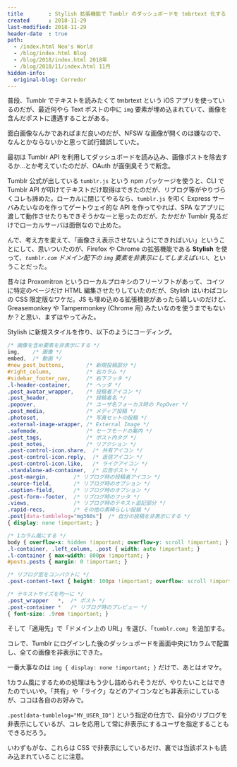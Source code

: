 ```yaml
---
title        : Stylish 拡張機能で Tumblr のダッシュボードを tmbrtext 化する
created      : 2018-11-29
last-modified: 2018-11-29
header-date  : true
path:
  - /index.html Neo's World
  - /blog/index.html Blog
  - /blog/2018/index.html 2018年
  - /blog/2018/11/index.html 11月
hidden-info:
  original-blog: Corredor
---
```


普段、Tumblr でテキストを読みたくて tmbrtext という iOS アプリを使っているのだが、最近何やら Text ポストの中に `img` 要素が埋め込まれていて、画像を含んだポストに遭遇することがある。

面白画像なんかであればまだ良いのだが、NFSW な画像が開くのは嫌なので、なんとかならないかと思って試行錯誤していた。

最初は Tumblr API を利用してダッシュボードを読み込み、画像ポストを除去するか…とか考えていたのだが、OAuth が面倒臭そうで断念。

Tumblr 公式が出している `tumblr.js` という npm パッケージを使うと、CLI で Tumblr API が叩けてテキストだけ取得はできたのだが、リブログ等がやりづらくコレも諦めた。ローカルに閉じてやるなら、`tumblr.js` を叩く Express サーバみたいなのを作ってゲートウェイ的な API を作ってやれば、SPA なアプリに渡して動作させたりもできそうかなーと思ったのだが、たかだか Tumblr 見るだけでローカルサーバは面倒なので止めた。

んで、考え方を変えて、「画像さえ表示させないようにできればいい」ということにして、思いついたのが、Firefox や Chrome の拡張機能である __Stylish__ を使って、_`tumblr.com` ドメイン配下の `img` 要素を非表示にしてしまえばいい_、ということだった。

昔々は Proxomitron というローカルプロキシのフリーソフトがあって、コイツに特定のページだけ HTML 編集させたりしていたのだが、Stylish はいわばコレの CSS 限定版なワケだ。JS も埋め込める拡張機能があったら嬉しいのだけど、Greasemonkey や Tampermonkey (Chrome 用) みたいなのを使うまでもないか？と思い、まずはやってみた。

Stylish に新規スタイルを作り、以下のようにコーディング。

```css
/* 画像を含め要素を非表示にする */
img,    /* 画像 */
embed,  /* 動画 */
#new_post_buttons,       /* 新規投稿部分 */
#right_column,           /* 右カラム */
#sidebar_footer_nav,     /* 右下フッタ */
.l-header-container,     /* ヘッダ */
.post_avatar_wrapper,    /* 投稿者アイコン */
.post_header,            /* 投稿者名 */
.popover,                /* ユーザ名フォーカス時の PopOver */
.post_media,             /* メディア投稿 */
.photoset,               /* 写真セットの投稿 */
.external-image-wrapper, /* External Image */
.safemode,               /* セーフモードの案内 */
.post_tags,              /* ポスト内タグ */
.post_notes,             /* リアクション */
.post-control-icon.share,  /* 共有アイコン */
.post-control-icon.reply,  /* 返信アイコン */
.post-control-icon.like,   /* ライクアイコン */
.standalone-ad-container,  /* 広告ポスト */
.post-margin,        /* リブログ時の投稿者アイコン */
.source-field,       /* リブログ時のオプション */
.caption-field,      /* リブログ時のオプション */
.post-form--footer,  /* リブログ時のフッタ */
.views,              /* リブログ時のテキスト追記部分 */
.rapid-recs,         /* その他の素晴らしい投稿 */
.post[data-tumblelog="mg360s"]  /* 自分の投稿を非表示にする */
{ display: none !important; }

/* 1カラム風にする */
body { overflow-x: hidden !important; overflow-y: scroll !important; }
.l-container, .left_column, .post { width: auto !important; }
.l-container { max-width: 800px !important; }
#posts.posts { margin: 0 !important; }

/* リブログ窓をコンパクトに */
.post-content-text { height: 100px !important; overflow: scroll !important; }

/* テキストサイズを均一に */
.post_wrapper   *,  /* ポスト */
.post-container *   /* リブログ時のプレビュー */
{ font-size: .9rem !important; }
```

そして「適用先」で「ドメイン上の URL」を選び、「`tumblr.com`」を追加する。

コレで、Tumblr にログインした後のダッシュボードを画面中央に1カラムで配置し、全ての画像を非表示にできた。

一番大事なのは `img { display: none !important; }` だけで、あとはオマケ。

1カラム風にするための処理はもう少し詰められそうだが、やりたいことはできたのでいいや。「共有」や「ライク」などのアイコンなども非表示にしているが、ココは各自のお好みで。

`.post[data-tumblelog="MY_USER_ID"]` という指定の仕方で、自分のリブログを非表示にしているが、コレを応用して常に非表示にするユーザを指定することもできるだろう。

いわずもがな、これらは CSS で非表示にしているだけ、裏では当該ポストも読み込まれていることに注意。
